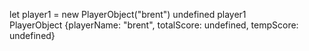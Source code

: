 let player1 = new PlayerObject("brent")
undefined
player1
PlayerObject {playerName: "brent", totalScore: undefined, tempScore: undefined}